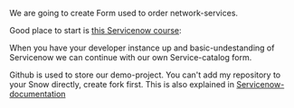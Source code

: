 
We are going to create Form used to order network-services.

Good place to start is <a href="https://developer.servicenow.com/dev.do#!/learn/courses/quebec/app_store_learnv2_aescreateappfromscratch_quebec_create_an_app_from_scratch_with_app_engine_studio">this Servicenow course</a>:


When you have your developer instance up and basic-undestanding of Servicenow we can continue with our own Service-catalog form.

<div>
Github is used to store our demo-project.
You can't add my repository to your Snow directly, create fork first.
This is also explained in <a href="https://developer.servicenow.com/dev.do#!/learn/learning-plans/quebec/new_to_servicenow/app_store_learnv2_scripting_quebec_exercise_fork_repository_and_import_application_for_the_client_side_scripting_module">Servicenow-documentation</a> 
</div>
